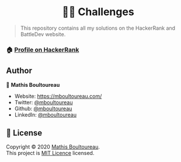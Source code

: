 <h1 align="center">👨‍💻 Challenges</h1>

> This repository contains all my solutions on the HackerRank and BattleDev website.

### 🏠 [Profile on HackerRank](https://www.hackerrank.com/mboultoureau)

## Author

👤 **Mathis Boultoureau**

* Website: https://mboultoureau.com/
* Twitter: [@mboultoureau](https://twitter.com/mboultoureau)
* Github: [@mboultoureau](https://github.com/mboultoureau)
* LinkedIn: [@mboultoureau](https://linkedin.com/in/mboultoureau)

## 📝 License

Copyright © 2020 [Mathis Boultoureau](https://github.com/mboultoureau).<br />
This project is [MIT Licence](https://choosealicense.com/licenses/mit/) licensed.
